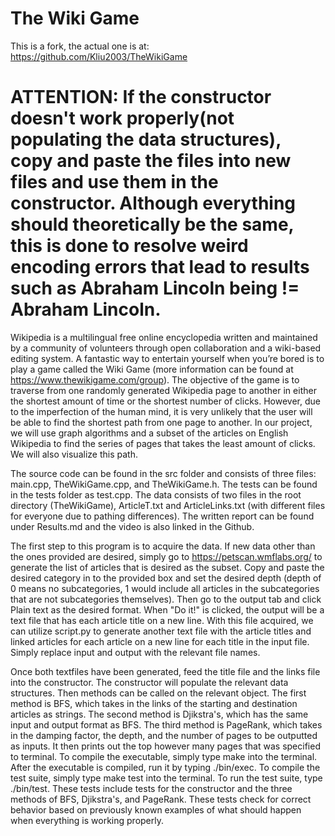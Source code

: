 # The Wiki Game

This is a fork, the actual one is at: https://github.com/Kliu2003/TheWikiGame
# ATTENTION: If the constructor doesn't work properly(not populating the data structures), copy and paste the files into new files and use them in the constructor. Although everything should theoretically be the same, this is done to resolve weird encoding errors that lead to results such as Abraham Lincoln being != Abraham Lincoln.

Wikipedia is a multilingual free online encyclopedia written and maintained by a community of volunteers through open collaboration and a wiki-based editing system. A fantastic way to entertain yourself when you’re bored is to play a game called the Wiki Game (more information can be found at https://www.thewikigame.com/group). The objective of the game is to traverse from one randomly generated Wikipedia page to another in either the shortest amount of time or the shortest number of clicks. However, due to the imperfection of the human mind, it is very unlikely that the user will be able to find the shortest path from one page to another. In our project, we will use graph algorithms and a subset of the articles on English Wikipedia to find the series of pages that takes the least amount of clicks. We will also visualize this path.  

The source code can be found in the src folder and consists of three files: main.cpp, TheWikiGame.cpp, and TheWikiGame.h. The tests can be found in the tests folder as test.cpp. The data consists of two files in the root directory (TheWikiGame), ArticleT.txt and ArticleLinks.txt (with different files for everyone due to pathing differences). The written report can be found under Results.md and the video is also linked in the Github.

The first step to this program is to acquire the data. If new data other than the ones provided are desired, simply go to https://petscan.wmflabs.org/ to generate the list of articles that is desired as the subset. Copy and paste the desired category in to the provided box and set the desired depth (depth of 0 means no subcategories, 1 would include all articles in the subcategories that are not subcategories themselves). Then go to the output tab and click Plain text as the desired format. When "Do it!" is clicked, the output will be a text file that has each article title on a new line. With this file acquired, we can utilize script.py to generate another text file with the article titles and linked articles for each article on a new line for each title in the input file. Simply replace input and output with the relevant file names. 

Once both textfiles have been generated, feed the title file and the links file into the constructor. The constructor will populate the relevant data structures. Then methods can be called on the relevant object. The first method is BFS, which takes in the links of the starting and destination articles as strings. The second method is Djikstra's, which has the same input and output format as BFS. The third method is PageRank, which takes in the damping factor, the depth, and the number of pages to be outputted as inputs. It then prints out the top however many pages that was specified to terminal. To compile the executable, simply type make into the terminal. After the executable is compiled, run it by typing ./bin/exec. To compile the test suite, simply type make test into the terminal. To run the test suite, type ./bin/test. These tests include tests for the constructor and the three methods of BFS, Djikstra's, and PageRank. These tests check for correct behavior based on previously known examples of what should happen when everything is working properly. 
